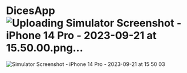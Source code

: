 # DicesApp![Uploading Simulator Screenshot - iPhone 14 Pro - 2023-09-21 at 15.50.00.png…]()
![Simulator Screenshot - iPhone 14 Pro - 2023-09-21 at 15 50 03](https://github.com/eisenchamp/DicesApp/assets/105707349/9b9986fa-8f80-45d1-ae43-ed9379cb090b)
